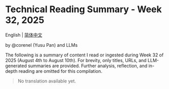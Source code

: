 # Technical Reading Summary - Week 32, 2025

English | [简体中文](README.zh-CN.md)

by @corenel (Yusu Pan) and LLMs

The following is a summary of content I read or ingested during Week 32 of 2025 (August 4th to August 10th). For brevity, only titles, URLs, and LLM-generated summaries are provided. Further analysis, reflection, and in-depth reading are omitted for this compilation.

> No translation available yet.
